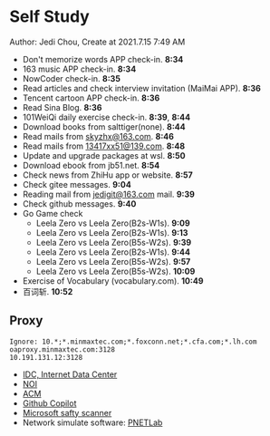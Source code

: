 # Self Study

Author: Jedi Chou, Create at 2021.7.15 7:49 AM

* Don't memorize words APP check-in. **8:34**
* 163 music APP check-in. **8:34**
* NowCoder check-in. **8:35**
* Read articles and check interview invitation (MaiMai APP). **8:36**
* Tencent cartoon APP check-in. **8:36**
* Read Sina Blog. **8:36**
* 101WeiQi daily exercise check-in. **8:39**, **8:44**
* Download books from salttiger(none). **8:44**
* Read mails from skyzhx@163.com. **8:46**
* Read mails from 13417xx51@139.com. **8:48**
* Update and upgrade packages at wsl. **8:50**
* Download ebook from jb51.net. **8:54**
* Check news from ZhiHu app or website. **8:57**
* Check gitee messages. **9:04**
* Reading mail from jedigit@163.com mail. **9:39**
* Check github messages. **9:40**
* Go Game check
  * Leela Zero vs Leela Zero(B2s-W1s). **9:09**
  * Leela Zero vs Leela Zero(B2s-W1s). **9:13**
  * Leela Zero vs Leela Zero(B5s-W2s). **9:39**
  * Leela Zero vs Leela Zero(B2s-W1s). **9:44**
  * Leela Zero vs Leela Zero(B5s-W2s). **9:57**
  * Leela Zero vs Leela Zero(B5s-W2s). **10:09**
* Exercise of Vocabulary (vocabulary.com). **10:49**
* 百词斩. **10:52**

## Proxy

```memo
Ignore: 10.*;*.minmaxtec.com;*.foxconn.net;*.cfa.com;*.lh.com
oaproxy.minmaxtec.com:3128
10.191.131.12:3128
```

* [IDC, Internet Data Center](https://en.wikipedia.org/wiki/Data_center)
* [NOI](https://zh.wikipedia.org/wiki/全国青少年信息学奥林匹克竞赛)
* [ACM](https://en.wikipedia.org/wiki/International_Collegiate_Programming_Contest)
* [Github Copilot](https://copilot.github.com/)
* [Microsoft safty scanner](https://docs.microsoft.com/zh-cn/windows/security/threat-protection/intelligence/safety-scanner-download)
* Network simulate software: [PNETLab](https://pnetlab.com/pages/main)
